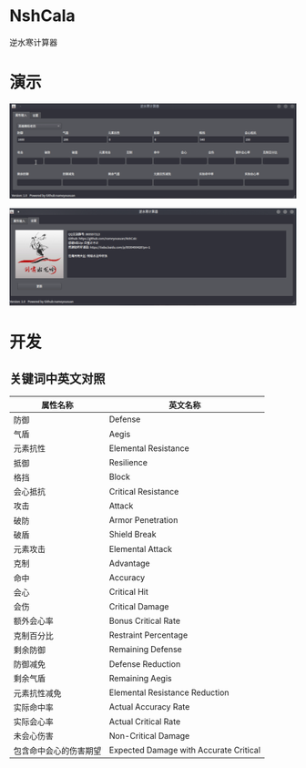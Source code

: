 # NshCala 

逆水寒计算器

# 演示
![](image/Nsh-Calc.gif)

![](image/Nsh-Settings.png)

# 开发

## 关键词中英文对照
| 属性名称                           | 英文名称                             |
|----------------------------------|------------------------------------|
| 防御                             | Defense                            |
| 气盾                             | Aegis                              |
| 元素抗性                         | Elemental Resistance               |
| 抵御                             | Resilience                         |
| 格挡                             | Block                              |
| 会心抵抗                         | Critical Resistance                |
| 攻击                             | Attack                             |
| 破防                             | Armor Penetration                  |
| 破盾                             | Shield Break                       |
| 元素攻击                         | Elemental Attack                    |
| 克制                             | Advantage                          |
| 命中                             | Accuracy                           |
| 会心                             | Critical Hit                       |
| 会伤                             | Critical Damage                    |
| 额外会心率                        | Bonus Critical Rate                |
| 克制百分比                        | Restraint Percentage               |
| 剩余防御                         | Remaining Defense                  |
| 防御减免                         | Defense Reduction                  |
| 剩余气盾                         | Remaining Aegis                    |
| 元素抗性减免                     | Elemental Resistance Reduction     |
| 实际命中率                       | Actual Accuracy Rate               |
| 实际会心率                       | Actual Critical Rate               |
| 未会心伤害                       | Non-Critical Damage                |
| 包含命中会心的伤害期望           | Expected Damage with Accurate Critical |
